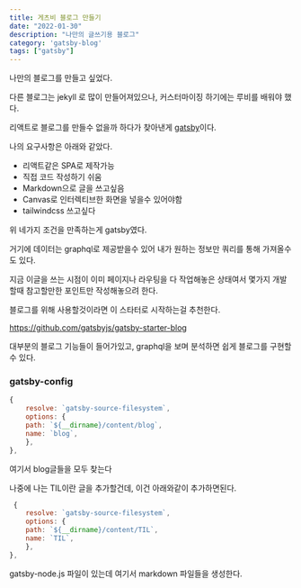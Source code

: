 ```yaml
---
title: 게츠비 블로그 만들기
date: "2022-01-30"
description: "나만의 글쓰기용 블로그"
category: 'gatsby-blog'
tags: ["gatsby"]
---
```


나만의 블로그를 만들고 싶었다.

다른 블로그는 jekyll 로 많이 만들어져있으나, 커스터마이징 하기에는 루비를 배워야 했다.

리액트로 블로그를 만들수 없을까 하다가 찾아낸게 [gatsby](https://www.gatsbyjs.com/)이다.

나의 요구사항은 아래와 같았다.

- 리액트같은 SPA로 제작가능
- 직접 코드 작성하기 쉬움
- Markdown으로 글을 쓰고싶음
- Canvas로 인터렉티브한 화면을 넣을수 있어야함
- tailwindcss 쓰고싶다

위 네가지 조건을 만족하는게 gatsby였다.

거기에 데이터는 graphql로 제공받을수 있어 내가 원하는 정보만 쿼리를 통해 가져올수도 있다.

지금 이글을 쓰는 시점이 이미 페이지나 라우팅을 다 작업해놓은 상태여서 몇가지 개발할때 참고할만한 포인트만 작성해놓으려 한다.


블로그를 위해 사용할것이라면 이 스타터로 시작하는걸 추천한다.

https://github.com/gatsbyjs/gatsby-starter-blog

대부분의 블로그 기능들이 들어가있고, graphql을 보며 분석하면 쉽게 블로그를 구현할수 있다.


### gatsby-config
```js
{
    resolve: `gatsby-source-filesystem`,
    options: {
    path: `${__dirname}/content/blog`,
    name: `blog`,
    },
},
```
여기서 blog글들을 모두 찾는다

나중에 나는 TIL이란 글을 추가할건데, 이건 아래와같이 추가하면된다.
```js
 {
    resolve: `gatsby-source-filesystem`,
    options: {
    path: `${__dirname}/content/TIL`,
    name: `TIL`,
    },
},
```


gatsby-node.js 파일이 있는데 여기서 markdown 파일들을 생성한다.
